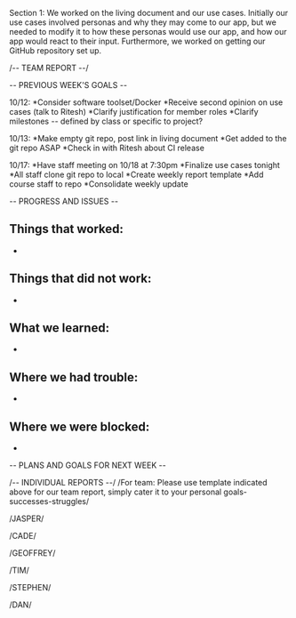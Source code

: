 Section 1:
We worked on the living document and our use cases. Initially
our use cases involved personas and why they may come to our app,
but we needed to modify it to how these personas would use our app,
and how our app would react to their input. Furthermore, we worked 
on getting our GitHub repository set up.

/-- TEAM REPORT --/

-- PREVIOUS WEEK'S GOALS --

10/12:
*Consider software toolset/Docker
*Receive second opinion on use cases (talk to Ritesh)
*Clarify justification for member roles
*Clarify milestones -- defined by class or specific to project?

10/13:
*Make empty git repo, post link in living document
*Get added to the git repo ASAP
*Check in with Ritesh about CI release

10/17:
*Have staff meeting on 10/18 at 7:30pm
*Finalize use cases tonight
*All staff clone git repo to local
*Create weekly report template
*Add course staff to repo
*Consolidate weekly update

-- PROGRESS AND ISSUES --

Things that worked:
-
-

Things that did not work:
-
-

What we learned:
-
-

Where we had trouble:
-
-

Where we were blocked:
-
-

-- PLANS AND GOALS FOR NEXT WEEK --

/-- INDIVIDUAL REPORTS --/
/For team: 
  Please use template indicated above for our team report,
  simply cater it to your personal goals-successes-struggles/

/JASPER/

/CADE/

/GEOFFREY/

/TIM/

/STEPHEN/

/DAN/
